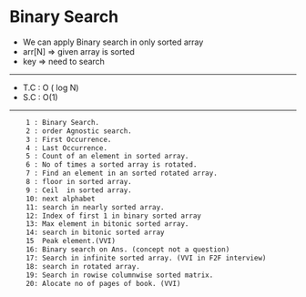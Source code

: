 # **Binary Search**
- We can apply Binary search in only sorted array 
- arr[N] => given array is sorted 
- key => need to search
---
- T.C : O ( log N)
- S.C : O(1)
---
```txt
    1 : Binary Search.
    2 : order Agnostic search.
    3 : First Occurrence. 
    4 : Last Occurrence.
    5 : Count of an element in sorted array.
    6 : No of times a sorted array is rotated.
    7 : Find an element in an sorted rotated array.
    8 : floor in sorted array.
    9 : Ceil  in sorted array.
    10: next alphabet 
    11: search in nearly sorted array.
    12: Index of first 1 in binary sorted array
    13: Max element in bitonic sorted array.
    14: search in bitonic sorted array
    15  Peak element.(VVI)
    16: Binary search on Ans. (concept not a question)
    17: Search in infinite sorted array. (VVI in F2F interview)
    18: search in rotated array.
    19: Search in rowise columnwise sorted matrix.
    20: Alocate no of pages of book. (VVI)      
```

